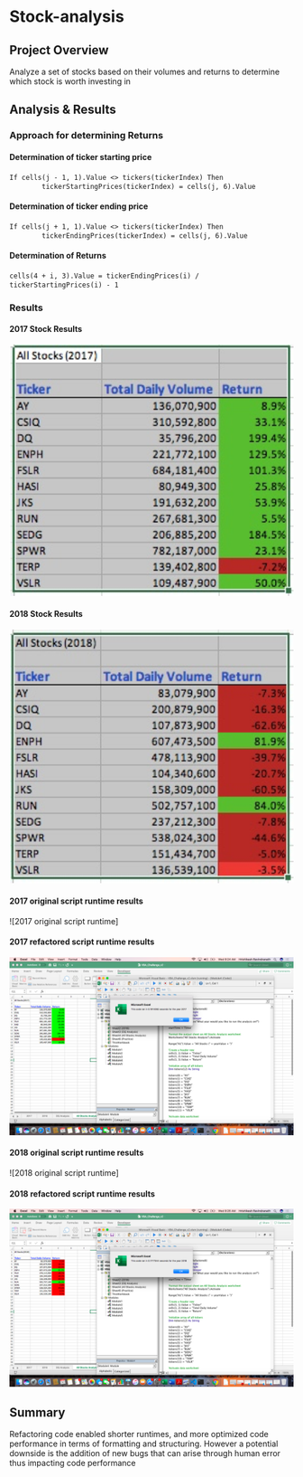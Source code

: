 # Stock-analysis

## Project Overview
Analyze a set of stocks based on their volumes and returns to determine which stock is worth investing in

## Analysis & Results

### Approach for determining Returns

#### Determination of ticker starting price 
```
If cells(j - 1, 1).Value <> tickers(tickerIndex) Then
        tickerStartingPrices(tickerIndex) = cells(j, 6).Value
```
#### Determination of ticker ending price
```
If cells(j + 1, 1).Value <> tickers(tickerIndex) Then
        tickerEndingPrices(tickerIndex) = cells(j, 6).Value
```
#### Determination of Returns
```
cells(4 + i, 3).Value = tickerEndingPrices(i) / tickerStartingPrices(i) - 1
```
### Results

#### 2017 Stock Results

![2017 Results](https://raw.githubusercontent.com/Kesh0326/stock-analysis/master/2017%20Stock%20Results.png)

#### 2018 Stock Results

![2018 Results](https://raw.githubusercontent.com/Kesh0326/stock-analysis/master/2018_Stock_Results.png)

#### 2017 original script runtime results

![2017 original script runtime]

#### 2017 refactored script runtime results

![2017 refactored script runtime](https://raw.githubusercontent.com/Kesh0326/stock-analysis/master/Resources/VBA_Challenge_2017.png)

#### 2018 original script runtime results

![2018 original script runtime]

#### 2018 refactored script runtime results

![2018 refactored script runtime](https://raw.githubusercontent.com/Kesh0326/stock-analysis/master/Resources/VBA_Challenge_2018.png)

## Summary

Refactoring code enabled shorter runtimes, and more optimized code performance in terms of formatting and structuring. However a potential downside is the addition of new bugs that can arise through human error thus impacting code performance

